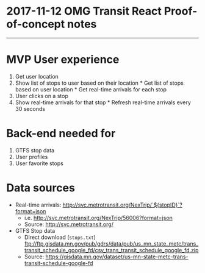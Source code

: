 # 2017-11-12 OMG Transit React Proof-of-concept notes

------------

# MVP User experience
  1) Get user location
  2) Show list of stops to user based on their location
    * Get list of stops based on user location
    * Get real-time arrivals for each stop
  3) User clicks on a stop
  4) Show real-time arrivals for that stop
    * Refresh real-time arrivals every 30 seconds

# Back-end needed for
  1) GTFS stop data
  2) User profiles
  3) User favorite stops

# Data sources
  * Real-time arrivals: http://svc.metrotransit.org/NexTrip/`${stopID}`?format=json
    * i.e. http://svc.metrotransit.org/NexTrip/56006?format=json
    * Source: http://svc.metrotransit.org/
  * GTFS Stop data
    * Direct download (`stops.txt`) ftp://ftp.gisdata.mn.gov/pub/gdrs/data/pub/us_mn_state_metc/trans_transit_schedule_google_fd/csv_trans_transit_schedule_google_fd.zip
    * Source: https://gisdata.mn.gov/dataset/us-mn-state-metc-trans-transit-schedule-google-fd
